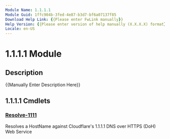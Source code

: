 ```yaml
---
Module Name: 1.1.1.1
Module Guid: 1ffc904b-3fed-4e87-b3d7-bf6a07137f85
Download Help Link: {{Please enter FwLink manually}}
Help Version: {{Please enter version of help manually (X.X.X.X) format}}
Locale: en-US
---
```


# 1.1.1.1 Module
## Description
{{Manually Enter Description Here}}

## 1.1.1.1 Cmdlets
### [Resolve-1111](Resolve-1111.md)
Resolves a HostName against Cloudflare's 1.1.1.1 DNS over HTTPS (DoH) Web Service

